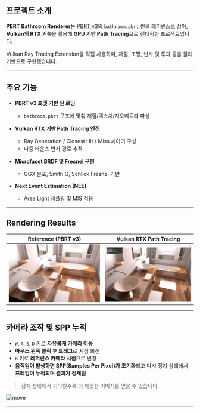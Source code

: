 
## 프로젝트 소개

**PBRT Bathroom Renderer**는 [PBRT v3](https://pbrt.org/)의 `bathroom.pbrt` 씬을 레퍼런스로 삼아,
**Vulkan의 RTX 기능**을 활용해 **GPU 기반 Path Tracing**으로 렌더링한 프로젝트입니다.

Vulkan Ray Tracing Extension을 직접 사용하여, 재질, 조명, 반사 및 투과 등을 물리 기반으로 구현했습니다.

---

## 주요 기능

* **PBRT v3 포맷 기반 씬 로딩**

  * `bathroom.pbrt` 구조에 맞춰 재질/텍스처/지오메트리 파싱
* **Vulkan RTX 기반 Path Tracing 엔진**

  * Ray Generation / Closest Hit / Miss 셰이더 구성
  * 다중 바운스 반사 경로 추적
* **Microfacet BRDF 및 Fresnel 구현**

  * GGX 분포, Smith G, Schlick Fresnel 기반
* **Next Event Estimation (NEE)**

  * Area Light 샘플링 및 MIS 적용
---

## Rendering Results

| Reference (PBRT v3)                              | Vulkan RTX Path Tracing                      |
| ------------------------------------------------ | -------------------------------------------- |
| ![Reference](/images/bathroom_reference.jpg) | ![Rendered](/images/bathroom_result.PNG) |

---


## 카메라 조작 및 SPP 누적

* `W`, `A`, `S`, `D` 키로 **자유롭게 카메라 이동**
* **마우스 왼쪽 클릭 후 드래그**로 시점 회전
* `R` 키로 **레퍼런스 카메라 시점**으로 변경
* **움직임이 발생하면 SPP(Samples Per Pixel)가 초기화**되고
  다시 정지 상태에서 **프레임이 누적되며 결과가 정제됨**

> 정지 상태에서 기다릴수록 더 깨끗한 이미지를 얻을 수 있습니다.

![move](/images/move.gif)

---
